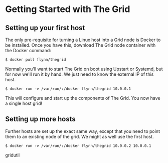 # Getting Started with The Grid

## Setting up your first host

The only pre-requisite for turning a Linux host into a Grid node is Docker to be installed. Once you have this, download The Grid node container with the Docker command:

	$ docker pull flynn/thegrid

Normally you'll want to start The Grid on boot using Upstart or Systemd, but for now we'll run it by hand. We just need to know the external IP of this host. 

	$ docker run -v /var/run/:/docker flynn/thegrid 10.0.0.1

This will configure and start up the components of The Grid. You now have a single host grid!

## Setting up more hosts

Further hosts are set up the exact same way, except that you need to point them to an existing node of the grid. We might as well use the first host. 

	$ docker run -v /var/run/:/docker flynn/thegrid 10.0.0.2 10.0.0.1


gridutil 